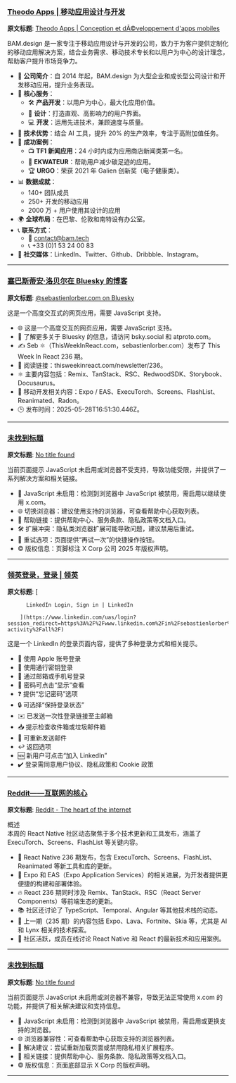 ### [Theodo Apps | 移动应用设计与开发](https://apps.theodo.com/en?utm_source=thisweekinreact)

**原文标题**: [Theodo Apps | Conception et dÃ©veloppement d'apps mobiles](https://apps.theodo.com/en?utm_source=thisweekinreact)

BAM.design 是一家专注于移动应用设计与开发的公司，致力于为客户提供定制化的移动应用解决方案，结合业务需求、移动技术专长和以用户为中心的设计理念，帮助客户提升市场竞争力。

- 🏢 **公司简介**：自 2014 年起，BAM.design 为大型企业和成长型公司设计和开发移动应用，提升业务表现。  
- 📱 **核心服务**：  
  - 🛠️ **产品开发**：以用户为中心，最大化应用价值。  
  - 🎨 **设计**：打造直观、高影响力的用户界面。  
  - 💻 **开发**：运用先进技术，兼顾速度与质量。  
- 🤖 **技术优势**：结合 AI 工具，提升 20% 的生产效率，专注于高附加值任务。  
- 🌟 **成功案例**：  
  - 📺 **TF1 新闻应用**：24 小时内成为应用商店新闻类第一名。  
  - 🌱 **EKWATEUR**：帮助用户减少碳足迹的应用。  
  - 🏆 **URGO**：荣获 2021 年 Galien 创新奖（电子健康类）。  
- 📊 **数据成就**：  
  - 140+ 团队成员  
  - 250+ 开发的移动应用  
  - 2000 万 + 用户使用其设计的应用  
- 🌍 **全球布局**：在巴黎、伦敦和南特设有办公室。  
- 📞 **联系方式**：  
  - 📧 contact@bam.tech  
  - 📞 +33 (0)1 53 24 00 83  
- 🔗 **社交媒体**：LinkedIn、Twitter、Github、Dribbble、Instagram。

---

### [塞巴斯蒂安·洛贝尔在 Bluesky 的博客](https://bsky.app/profile/sebastienlorber.com/post/3lqanyw45ms2w)

**原文标题**: [@sebastienlorber.com on Bluesky](https://bsky.app/profile/sebastienlorber.com/post/3lqanyw45ms2w)

这是一个高度交互式的网页应用，需要 JavaScript 支持。  

- 🌐 这是一个高度交互的网页应用，需要 JavaScript 支持。  
- 📖 了解更多关于 Bluesky 的信息，请访问 bsky.social 和 atproto.com。  
- ✍️ Seb ⚛️（ThisWeekInReact.com，sebastienlorber.com）发布了 This Week In React 236 期。  
- 🔗 阅读链接：thisweekinreact.com/newsletter/236。  
- ⚛️ 主要内容包括：Remix、TanStack、RSC、RedwoodSDK、Storybook、Docusaurus。  
- 📱 移动开发相关内容：Expo / EAS、ExecuTorch、Screens、FlashList、Reanimated、Radon。  
- 🕒 发布时间：2025-05-28T16:51:30.446Z。

---

### [未找到标题](https://x.com/sebastienlorber/status/1927769635325088054)

**原文标题**: [No title found](https://x.com/sebastienlorber/status/1927769635325088054)

当前页面提示 JavaScript 未启用或浏览器不受支持，导致功能受限，并提供了一系列解决方案和相关链接。

- 🚫 JavaScript 未启用：检测到浏览器中 JavaScript 被禁用，需启用以继续使用 x.com。  
- 🌐 切换浏览器：建议使用支持的浏览器，可查看帮助中心获取列表。  
- 🔗 帮助链接：提供帮助中心、服务条款、隐私政策等文档入口。  
- 🛠️ 扩展冲突：隐私类浏览器扩展可能导致问题，建议禁用后重试。  
- 🔄 重试选项：页面提供“再试一次”的快捷操作按钮。  
- ©️ 版权信息：页脚标注 X Corp 公司 2025 年版权声明。

---

### [领英登录，登录 | 领英](https://www.linkedin.com/uas/login?session_redirect=https%3A%2F%2Fwww.linkedin.com%2Fin%2Fsebastienlorber%2Frecent-activity%2Fall%2F)

**原文标题**: [
            
          LinkedIn Login, Sign in | LinkedIn
      
        ](https://www.linkedin.com/uas/login?session_redirect=https%3A%2F%2Fwww.linkedin.com%2Fin%2Fsebastienlorber%2Frecent-activity%2Fall%2F)

这是一个 LinkedIn 的登录页面内容，提供了多种登录方式和相关提示。

- 🍎 使用 Apple 账号登录  
- 🔑 使用通行密钥登录  
- 📧 通过邮箱或手机号登录  
- 👀 密码可点击“显示”查看  
- ❓ 提供“忘记密码”选项  
- 🔒 可选择“保持登录状态”  
- ✉️ 已发送一次性登录链接至主邮箱  
- 📥 提示检查收件箱或垃圾邮件箱  
- 🔄 可重新发送邮件  
- ↩️ 返回选项  
- 🆕 新用户可点击“加入 LinkedIn”  
- ✔️ 登录需同意用户协议、隐私政策和 Cookie 政策

---

### [Reddit——互联网的核心](https://www.reddit.com/user/sebastienlorber/submitted/?rdt=54836)

**原文标题**: [Reddit - The heart of the internet](https://www.reddit.com/user/sebastienlorber/submitted/?rdt=54836)

概述  
本周的 React Native 社区动态聚焦于多个技术更新和工具发布，涵盖了 ExecuTorch、Screens、FlashList 等关键内容。  

- 🚀 React Native 236 期发布，包含 ExecuTorch、Screens、FlashList、Reanimated 等新工具和库的更新。  
- 📱 Expo 和 EAS（Expo Application Services）的相关进展，为开发者提供更便捷的构建和部署体验。  
- 🔥 React 236 期同时涉及 Remix、TanStack、RSC（React Server Components）等前端生态的更新。  
- 📚 社区还讨论了 TypeScript、Temporal、Angular 等其他技术栈的动态。  
- 🤖 上一期（235 期）的内容包括 Expo、Lava、Fortnite、Skia 等，尤其是 AI 和 Lynx 相关的技术探索。  
- 💬 社区活跃，成员在线讨论 React Native 和 React 的最新技术和应用案例。

---

### [未找到标题](https://x.com/addyosmani)

**原文标题**: [No title found](https://x.com/addyosmani)

当前页面提示 JavaScript 未启用或浏览器不兼容，导致无法正常使用 x.com 的功能，并提供了相关解决建议和支持信息。

- 🚫 JavaScript 未启用：检测到浏览器中 JavaScript 被禁用，需启用或更换支持的浏览器。  
- 🌐 浏览器兼容性：可查看帮助中心获取支持的浏览器列表。  
- 🔧 解决建议：尝试重新加载页面或禁用隐私相关扩展程序。  
- 📜 相关链接：提供帮助中心、服务条款、隐私政策等文档入口。  
- ©️ 版权信息：页面底部显示 X Corp 的版权声明。

---

